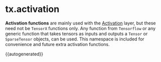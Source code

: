 #

# tx.activation

**Activation functions** are mainly used with the [Activation](/api/layers/Activation/) layer, but these need not
be `TensorX` functions only. Any function from
`Tensorflow` or any generic function that takes tensors as inputs and outputs a `Tensor` or `SparseTensor` objects, can
be used. This namespace is included for convenience and future extra activation functions.

{{autogenerated}}
